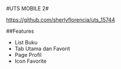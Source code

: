 #UTS MOBILE 2#

https://github.com/sherlyflorencia/uts_15744

##Features
* List Buku
* Tab Utama dan Favorit
* Page Profil
* Icon Favorite